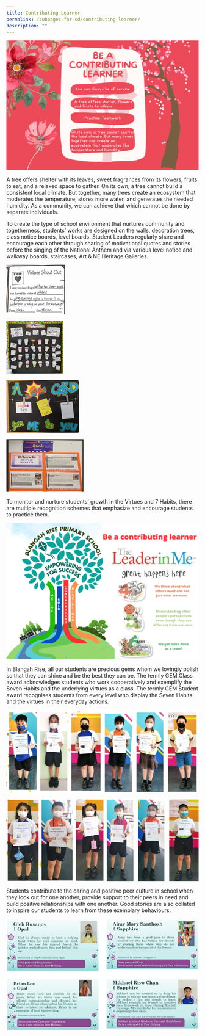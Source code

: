 ```yaml
---
title: Contributing Learner
permalink: /subpages-for-sd/contributing-learner/
description: ""
---
```

![](/images/2023%20Photos/Student%20Development/image20.png)

A tree offers shelter with its leaves, sweet fragrances from its flowers, fruits to eat, and a relaxed space to gather. On its own, a tree cannot build a consistent local climate. But together, many trees create an ecosystem that moderates the temperature, stores more water, and generates the needed humidity. As a community, we can achieve that which cannot be done by separate individuals.

To create the type of school environment that nurtures community and togetherness, students’ works are designed on the walls, decoration trees, class notice boards, level boards. Student Leaders regularly share and encourage each other through sharing of motivational quotes and stories before the singing of the National Anthem and via various level notice and walkway boards, staircases, Art & NE Heritage Galleries.

![](/images/2023%20Photos/Student%20Development/image21.png)

![](/images/2023%20Photos/Student%20Development/image22.png)

![](/images/2023%20Photos/Student%20Development/image23.png)

![](/images/2023%20Photos/Student%20Development/image24.png)

To monitor and nurture students’ growth in the Virtues and 7 Habits, there are multiple recognition schemes that emphasize and encourage students to practice them.

![](/images/2023%20Photos/Student%20Development/image25.png)

In Blangah Rise, all our students are precious gems whom we lovingly polish so that they can shine and be the best they can be. The termly GEM Class award acknowledges students who work cooperatively and exemplify the Seven Habits and the underlying virtues as a class. The termly GEM Student award recognises students from every level who display the Seven Habits and the virtues in their everyday actions.

![](/images/2023%20Photos/Student%20Development/image26.png)

![](/images/2023%20Photos/Student%20Development/image27.png)

Students contribute to the caring and positive peer culture in school when they look out for one another, provide support to their peers in need and build positive relationships with one another. Good stories are also collated to inspire our students to learn from these exemplary behaviours.

![](/images/2023%20Photos/Student%20Development/image28.png)